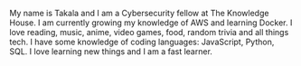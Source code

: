 

  My name is Takala and I am a Cybersecurity fellow at The Knowledge House. 
  I am currently growing my knowledge of AWS and learning Docker.
  I love reading, music, anime, video games, food, random trivia and all things tech.
  I have some knowledge of coding languages: JavaScript, Python, SQL.
  I love learning new things and I am a fast learner.

<!--
**yourimaginarybestfriend/yourimaginarybestfriend** is a ✨ _special_ ✨ repository because its `README.md` (this file) appears on your GitHub profile.

Here are some ideas to get you started:

- 🔭 I’m currently working on ...
- 🌱 I’m currently learning ...
- 👯 I’m looking to collaborate on ...
- 🤔 I’m looking for help with ...
- 💬 Ask me about ...
- 📫 How to reach me: ...
- 😄 Pronouns: ...
- ⚡ Fun fact: ...
-->

